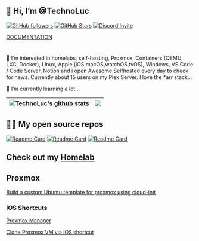 ## 👋 Hi, I’m @TechnoLuc

[![GitHub followers](https://img.shields.io/github/followers/technoluc?logo=GitHub&style=for-the-badge)](https://github.com/technoluc)
[![GitHub Stars](https://img.shields.io/github/stars/technoluc?logo=github&style=for-the-badge)](https://github.com/technoluc)
[![Discord Invite](https://img.shields.io/discord/677701098101932032?color=4A55CC&label=Discord&logo=discord&style=for-the-badge)](https://discord.gg/kvvndsWGmT)

[DOCUMENTATION](https://technoluc.github.io)

#
👀 I’m interested in homelabs, self-hosting, Proxmox, Containers (QEMU, LXC, Docker), Linux, Apple (iOS,macOS,watchOS,tvOS), Windows, VS Code / Code Server, Notion and i open Awesome Selfhosted every day to check for news. Currently about 15 users on my Plex Server. I love the *arr stack...

🌱 I’m currently learning a lot...

<!-- 📫 You can reach me via [Discord](https://discord.gg/kvvndsWGmT) -->

| <a href="https://github.com/technoluc/github-readme-stats"><img align="center" src="https://github-readme-stats.vercel.app/api?username=technoluc&show_icons=true&include_all_commits=true&theme=buefy&hide_border=true&count_private=true" alt="TechnoLuc's github stats" /></a> | <a href="https://github.com/technoluc/github-readme-stats"><img align="center" src="https://github-readme-stats.vercel.app/api/top-langs/?username=technoluc&langs_count=9&layout=compact&theme=buefy&hide_border=true" /></a> |
| ------------- | ------------- |

<!-- [![Anurag's GitHub stats](https://github-readme-stats.vercel.app/api?username=technoluc)](https://github.com/anuraghazra/github-readme-stats) -->

## 🧑‍💻 My open source repos

[![Readme Card](https://github-readme-stats.vercel.app/api/pin/?username=technoluc&repo=technoluc.github.io&theme=buefy)](https://github.com/technoluc/technoluc.github.io.git)
[![Readme Card](https://github-readme-stats.vercel.app/api/pin/?username=technoluc&repo=recycle-bin-themes&theme=buefy)](https://github.com/technoluc/recycle-bin-themes.git)
[![Readme Card](https://github-readme-stats.vercel.app/api/pin/?username=technoluc&repo=winutil&theme=buefy)](https://github.com/technoluc/winutil.git)



<!---
technoluc/technoluc is a ✨ special ✨ repository because its `README.md` (this file) appears on your GitHub profile.
You can click the Preview link to take a look at your changes.
--->

## Check out my [Homelab](https://github.com/technoluc/homelab.git)

## Proxmox

[Build a custom Ubuntu template for proxmox using cloud-init](proxmox/README.md)

### iOS Shortcuts

[Proxmox Manager](https://www.icloud.com/shortcuts/216466a5361d475090f787211297767e)

[Clone Proxmox VM via iOS shortcut](https://www.icloud.com/shortcuts/afc4686b36cf41b5bc62e10215a351bc)




